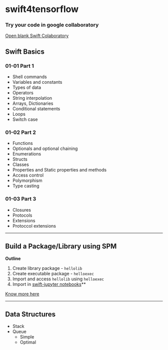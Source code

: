 # swift4tensorflow

### Try your code in google collaboratory
[Open blank Swift Colaboratory](https://colab.research.google.com/github/tensorflow/swift/blob/master/notebooks/blank_swift.ipynb)

## Swift Basics 

### 01-01 Part 1

- Shell commands
- Variables and constants
- Types of data
- Operators
- String interpolation
- Arrays, Dictionaries
- Conditional statements
- Loops
- Switch case

### 01-02 Part 2

- Functions 
- Optionals and optional chaining
- Enumerations
- Structs
- Classes
- Properties and Static properties and methods
- Access control
- Polymorphism
- Type casting

### 01-03 Part 3

- Closures
- Protocols
- Extensions
- Protoccol extensions

---------------------------------------------------

## Build a Package/Library using SPM

**Outline**

1. Create library package - `hellolib`
2. Create executable package - `helloexec`
3. Import and access `hellolib` using `helloexec`
4. Import in [swift-jupyter notebooks](https://colab.research.google.com/github/tensorflow/swift/blob/master/notebooks/blank_swift.ipynb)**

[Know more here](/03-creating-packages/Basic)

---------------------------------------------------

## Data Structures

- Stack
- Queue
  - Simple
  - Optimal



